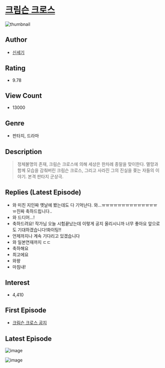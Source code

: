 # [크림슨 크로스](https://comic.naver.com/bestChallenge/list?titleId=556539)
![thumbnail](https://image-comic.pstatic.net/user_contents_data/challenge_comic/2023/03/02/220124/upload_3762865486479843889_480x623.jpeg)

## Author
- [신세기](https://comic.naver.com/artistTitle?id=220124)

## Rating
- 9.78

## View Count
- 13000

## Genre
- 판타지, 드라마

## Description
> 정체불명의 존재, 크림슨 크로스에 의해 세상은 한차례 종말을 맞이한다. 멸망과 함께 모습을 감춰버린 크림슨 크로스, 그리고 사라진 그의 진실을 쫒는 자들의 이야기. 본격 판타지 군상극.

## Replies (Latest Episode)
- 와 미친 지인짜 옛날에 봤는데도 다 기억난다. 와...ㅠㅠㅠㅠㅠㅠㅠㅠㅠㅠㅠㅠㅠㅠㅠ진짜 축하드립니다..
- 와 드디어...!
- 축하드려요! 작가님 오늘 시험끝났는데 이렇게 공지 올리시니까 너무 좋아요 앞으로도 기대하겠습니다!화이팅!!
- 언제까지나 계속 기다리고 있겠습니다
- 와 일본연재까지 ㄷㄷ
- 축하해요
- 최고에요
- 와왕
- 마침내!

## Interest
- 4,410

## First Episode
- [크림슨 크로스 공지](https://comic.naver.com/bestChallenge/detail?titleId=556539&no=113)

## Latest Episode
![image](https://image-comic.pstatic.net/user_contents_data/challenge_comic/2023/04/29/220124/upload_4062591432827221305.jpeg)

![image](https://image-comic.pstatic.net/user_contents_data/challenge_comic/2023/04/29/220124/upload_3919368842101470053.jpeg)
